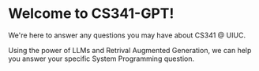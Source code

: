 # Welcome to CS341-GPT! 

We're here to answer any questions you may have about CS341 @ UIUC. 

Using the power of LLMs and Retrival Augmented Generation, we can help you answer your specific System Programming question.
